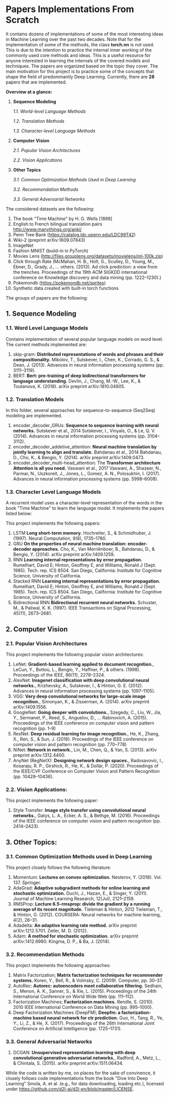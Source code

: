 # Papers Implementations From Scratch

It contains dozens of implementations of some of the most interesting ideas in Machine Learning over the past two decades. Note that for the implementation of some of the methods, the class **torch.nn** is not used. This is due to the intention to practice the internal inner working of the commonly used core methods and ideas. This is a useful resource for anyone interested in learning the internals of the covered models and techniques. 
The papers are organized based on the topic they cover. The main motivation for this project is to practice some of the concepts that shape the field of predominantly Deep Learning.
Currently, there are **28** papers that are implemented. 

**Overview at a glance:**

1. **Sequence Modeling** 

    *1.1. World-level Language Methods*

    *1.2. Translation Methods*

    *1.3. Character-level Language Methods*

2. **Computer Vision**

    *2.1. Popular Vision Architectures*

    *2.2. Vision Applications*

3. **Other Topics**

    *3.1. Common Optimization Methods Used in Deep Learning*

    *3.2. Recommendation Methods*

    *3.3. General Adversarial Networks*

The considered datasets are the following: 
1. The book "Time Machine" by H. G. Wells [1898]
2. English to French bilingual translation pairs http://www.manythings.org/anki/
3. Penn Tree Bank (https://catalog.ldc.upenn.edu/LDC99T42)
4. Wiki-2 (preprint arXiv:1609.07843)
5. ImageNet 
6. Fashion MNIST (build-in in PyTorch)
7. Movies Lens (http://files.grouplens.org/datasets/movielens/ml-100k.zip)
8. Click through Rate (McMahan, H. B., Holt, G., Sculley, D., Young, M., Ebner, D., Grady, J., … others. (2013). Ad click prediction: a view from the trenches. Proceedings of the 19th ACM SIGKDD international conference on Knowledge discovery and data mining (pp. 1222–1230).)
9. Pokemondb (https://pokemondb.net/sprites)
10. Synthetic data created with built-in torch functions

The groups of papers are the following:

## 1. Sequence Modeling

### 1.1.  Word Level Language Models
Contains implementation of several popular language models on word level. The current methods implemented are:

1. skip-gram: **Distributed representations of words and phrases and their compositionality.** Mikolov, T., Sutskever, I., Chen, K., Corrado, G. S., & Dean, J. (2013). Advances in neural information processing systems (pp. 3111–3119).
2. BERT: **Bert: pre-training of deep bidirectional transformers for language understanding.** Devlin, J., Chang, M.-W., Lee, K., & Toutanova, K. (2018).  arXiv preprint arXiv:1810.04805.

### 1.2. Translation Models
In this folder, several approaches for sequence-to-sequence (Seq2Seq) modeling are implemented. 

1. encoder_decoder_GRUs: **Sequence to sequence learning with neural networks.** Sutskever et al., 2014
Sutskever, I., Vinyals, O., & Le, Q. V. (2014). Advances in neural information processing systems (pp. 3104–3112).
2. encoder_decoder_addetive_attention: **Neural machine translation by jointly learning to align and translate.** Bahdanau et al., 2014
Bahdanau, D., Cho, K., & Bengio, Y. (2014). arXiv preprint arXiv:1409.0473.
3. encoder_decoder_multi-head_attention: The **Transformer architecture Attention is all you need.** Vaswani et al., 2017
Vaswani, A., Shazeer, N., Parmar, N., Uszkoreit, J., Jones, L., Gomez, A. N., Polosukhin, I. (2017). Advances in neural information processing systems (pp. 5998–6008).


### 1.3. Character Level Language Models
A recurrent model uses a character-level representation of the words in the book "Time Machine" to learn the language model.
 It implements the papers listed below:

This project implements the following papers: 

1. LSTM **Long short-term memory.** Hochreiter, S., & Schmidhuber, J. (1997). Neural Computation, 9(8), 1735–1780.
2. GRU **On the properties of neural machine translation: encoder-decoder approaches.** Cho, K., Van Merriënboer, B., Bahdanau, D., & Bengio, Y. (2014).  arXiv preprint arXiv:1409.1259.
3. RNN **Learning internal representations by error propagation.** Rumelhart, David E; Hinton, Geoffrey E, and Williams, Ronald J (Sept. 1985). Tech. rep. ICS 8504. San Diego, California: Institute for Cognitive Science, University of California.
4. Stacked RNN **Learning internal representations by error propagation.** Rumelhart, David E; Hinton, Geoffrey E, and Williams, Ronald J (Sept. 1985). Tech. rep. ICS 8504. San Diego, California: Institute for Cognitive Science, University of California.
5. Bidirectional RNN **Bidirectional recurrent neural networks.** Schuster, M., & Paliwal, K. K. (1997). IEEE Transactions on Signal Processing, 45(11), 2673–2681.


## 2. Computer Vision

### 2.1. Popular Vision Architectures
This project implements the following popular vision architectures: 

1. LeNet: **Gradient-based learning applied to document recognition.**, LeCun, Y., Bottou, L., Bengio, Y., Haffner, P., & others. (1998). Proceedings of the IEEE, 86(11), 2278–2324.
2. AlexNet: **Imagenet classification with deep convolutional neural networks.**, Krizhevsky, A., Sutskever, I., & Hinton, G. E. (2012). Advances in neural information processing systems (pp. 1097–1105).
3. VGG: **Very deep convolutional networks for large-scale image recognition.**, Simonyan, K., & Zisserman, A. (2014).  arXiv preprint arXiv:1409.1556.
4. GoogleNet: **Going deeper with convolutions.**, Szegedy, C., Liu, W., Jia, Y., Sermanet, P., Reed, S., Anguelov, D., … Rabinovich, A. (2015). Proceedings of the IEEE conference on computer vision and pattern recognition (pp. 1–9)
5. ResNet: **Deep residual learning for image recognition.**, He, K., Zhang, X., Ren, S., & Sun, J. (2016). Proceedings of the IEEE conference on computer vision and pattern recognition (pp. 770–778)
6. NiNet: **Network in network.**, Lin, M., Chen, Q., & Yan, S. (2013). arXiv preprint arXiv:1312.4400.
7. AnyNet (RegNetX): **Designing network design spaces.**, Radosavovic, I., Kosaraju, R. P., Girshick, R., He, K., & Dollár, P. (2020). Proceedings of the IEEE/CVF Conference on Computer Vision and Pattern Recognition (pp. 10428–10436).


### 2.2. Vision Applications:
This project implements the following paper:

1. Style Transfer: **Image style transfer using convolutional neural networks.**,  Gatys, L. A., Ecker, A. S., & Bethge, M. (2016). Proceedings of the IEEE conference on computer vision and pattern recognition (pp. 2414–2423).

## 3. Other Topics:

### 3.1. Common Optimization Methods used in Deep Learning
This project closely follows the following literature:

1. Momentum: **Lectures on convex optimization.** Nesterov, Y. (2018).  Vol. 137. Springer. 
2. AdaGrad: **Adaptive subgradient methods for online learning and stochastic optimization.** Duchi, J., Hazan, E., & Singer, Y. (2011). Journal of Machine Learning Research, 12(Jul), 2121–2159.
3. RMSProp: **Lecture 6.5-rmsprop: divide the gradient by a running average of its recent magnitude.** Tieleman & Hinton, 2012
Tieleman, T., & Hinton, G. (2012). COURSERA: Neural networks for machine learning, 4(2), 26–31.
4. Adadelta: **An adaptive learning rate method.** arXiv preprint arXiv:1212.5701. Zeiler, M. D. (2012).
5. Adam: **A method for stochastic optimization.** arXiv preprint arXiv:1412.6980. Kingma, D. P., & Ba, J. (2014).

### 3.2. Recommendation Methods
This project implements the following approaches:
1. Matrix Factorization; **Matrix factorization techniques for recommender systems.** Koren, Y., Bell, R., & Volinsky, C. (2009). Computer, pp. 30–37.
2. AutoRec: **Autorec: autoencoders meet collaborative filtering.**  Sedhain, S., Menon, A. K., Sanner, S., & Xie, L. (2015). Proceedings of the 24th International Conference on World Wide Web (pp. 111–112).
3. Factorization Machines; **Factorization machines.** Rendle, S. (2010). 2010 IEEE International Conference on Data Mining (pp. 995–1000).
4. Deep Factorization Machines (DeepFM); **Deepfm: a factorization-machine based neural network for ctr prediction.**  Guo, H., Tang, R., Ye, Y., Li, Z., & He, X. (2017). Proceedings of the 26th International Joint Conference on Artificial Intelligence (pp. 1725–1731).

### 3.3. General Adversarial Networks
1. DCGAN: **Unsupervised representation learning with deep convolutional generative adversarial networks.**, Radford, A., Metz, L., & Chintala, S. (2015). arXiv preprint arXiv:1511.06434.

While the code is written by me, on places for the sake of convinence, it closely follows code implementations from the book "Dive Into Deep Learning" Smola, A. et al. (e.g., for data downloading, loading etc.), licensed under https://github.com/d2l-ai/d2l-en/blob/master/LICENSE.